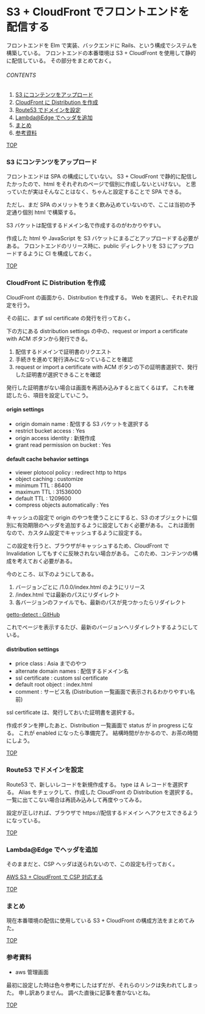 # S3 + CloudFront でフロントエンドを配信する
<a id="top"></a>

フロントエンドを Elm で実装、バックエンドに Rails、という構成でシステムを構築している。
フロントエンドの本番環境は S3 + CloudFront を使用して静的に配信している。
その部分をまとめておく。


###### CONTENTS

1. [S3 にコンテンツをアップロード](#upload-contents)
1. [CloudFront に Distribution を作成](#create-distribution)
1. [Route53 でドメインを設定](#setup-domain)
1. [Lambda@Edge でヘッダを追加](#add-headers)
1. [まとめ](#postscript)
1. [参考資料](#reference)


[TOP](#top)
<a id="upload-contents"></a>
### S3 にコンテンツをアップロード

フロントエンドは SPA の構成にしていない。
S3 + CloudFront で静的に配信したかったので、html をそれぞれのページで個別に作成しないといけない。
と思っていたが実はそんなことはなく、ちゃんと設定することで SPA できる。

ただし、まだ SPA のメリットをうまく飲み込めていないので、ここは当初の予定通り個別 html で構築する。

S3 バケットは配信するドメイン名で作成するのがわかりやすい。

作成した html や JavaScript を S3 バケットにまるごとアップロードする必要がある。
フロントエンドのリリース時に、public ディレクトリを S3 にアップロードするように CI を構成しておく。


[TOP](#top)
<a id="create-distribution"></a>
### CloudFront に Distribution を作成

CloudFront の画面から、Distribution を作成する。
Web を選択し、それぞれ設定を行う。

その前に、まず ssl certificate の発行を行っておく。

下の方にある distribution settings の中の、request or import a certificate with ACM ボタンから発行できる。

1. 配信するドメインで証明書のリクエスト
1. 手続きを進めて発行済みになっていることを確認
1. request or import a certificate with ACM ボタンの下の証明書選択で、発行した証明書が選択できることを確認

発行した証明書がない場合は画面を再読み込みすると出てくるはず。
これを確認したら、項目を設定していこう。

#### origin settings

- origin domain name : 配信する S3 バケットを選択する
- restrict bucket access : Yes
- origin access identity : 新規作成
- grant read permission on bucket : Yes

#### default cache behavior settings

- viewer plotocol policy : redirect http to https
- object caching : customize
- minimum TTL : 86400
- maximum TTL : 31536000
- default TTL : 1209600
- compress objects automatically : Yes

キャッシュの設定で origin のやつを使うことにすると、S3 のオブジェクトに個別に有効期限のヘッダを追加するように設定しておく必要がある。
これは面倒なので、カスタム設定でキャッシュするように設定する。

この設定を行うと、ブラウザがキャッシュするため、CloudFront で Invalidation してもすぐに反映されない場合がある。
このため、コンテンツの構成を考えておく必要がある。

今のところ、以下のようにしてある。

1. バージョンごとに /1.0.0/index.html のようにリリース
1. /index.html では最新のパスにリダイレクト
1. 各バージョンのファイルでも、最新のパスが見つかったらリダイレクト

[getto-detect : GitHub](https://github.com/getto-systems/getto-detect)

これでページを表示するたび、最新のバージョンへリダイレクトするようにしている。

#### distribution settings

- price class : Asia までのやつ
- alternate domain names : 配信するドメイン名
- ssl certificate : custom ssl certificate
- default root  object : index.html
- comment : サービス名 (Distribution 一覧画面で表示されるわかりやすい名前)

ssl certificate は、発行しておいた証明書を選択する。


作成ボタンを押したあと、Distribution 一覧画面で status が in progress になる。
これが enabled になったら準備完了。
結構時間がかかるので、お茶の時間にしよう。


[TOP](#top)
<a id="setup-domain"></a>
### Route53 でドメインを設定

Route53 で、新しいレコードを新規作成する。
type は A レコードを選択する。
Alias をチェックして、作成した CloudFront の Distribution を選択する。
一覧に出てこない場合は再読み込みして再度やってみる。

設定が正しければ、ブラウザで https://配信するドメイン へアクセスできるようになっている。


[TOP](#top)<a id="add-headers"></a>
### Lambda@Edge でヘッダを追加

そのままだと、CSP ヘッダは送られないので、この設定も行っておく。

[AWS S3 + CloudFront で CSP 対応する](/entry/2018/09/26/084813)

[TOP](#top)
<a id="postscript"></a>
### まとめ

現在本番環境の配信に使用している S3 + CloudFront の構成方法をまとめてみた。


[TOP](#top)
<a id="reference"></a>
### 参考資料

- aws 管理画面

最初に設定した時は色々参考にしたはずだが、それらのリンクは失われてしまった。
申し訳ありません。
調べた直後に記事を書かないとね。


[TOP](#top)
